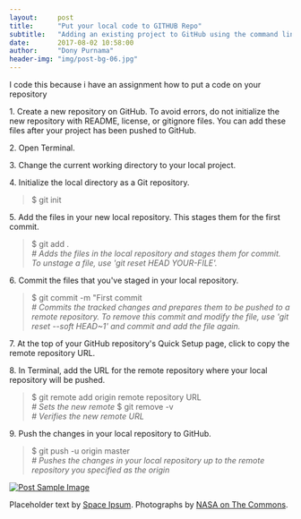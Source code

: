 ```yaml
---
layout:     post
title:      "Put your local code to GITHUB Repo"
subtitle:   "Adding an existing project to GitHub using the command line"
date:       2017-08-02 10:58:00
author:     "Dony Purnama"
header-img: "img/post-bg-06.jpg"
---
```


<p>I code this because i have an assignment how to put a code on your repository</p>

<p>1. Create a new repository on GitHub. To avoid errors, do not initialize the new repository with README, license, or gitignore files. You can add these files after your project has been pushed to GitHub.</p>

<p>2. Open Terminal.</p>

<p>3. Change the current working directory to your local project.</p>

<p>4. Initialize the local directory as a Git repository.
    <blockquote>$ git init</blockquote>
</p>

<p>5. Add the files in your new local repository. This stages them for the first commit.
    <blockquote>
                $ git add .<br/>
                <i># Adds the files in the local repository and stages them for commit. To unstage a file, use 'git reset HEAD YOUR-FILE'.</i>
    </blockquote>
</p>

<p>6. Commit the files that you've staged in your local repository.
    <blockquote>
                $ git commit -m "First commit <br/>
                <i># Commits the tracked changes and prepares them to be pushed to a remote repository. To remove this commit and modify the file, use 'git reset --soft HEAD~1' and commit and add the file again.</i>
    </blockquote>
</p>

<p>7. At the top of your GitHub repository's Quick Setup page, click  to copy the remote repository URL.</p>

<p>8. In Terminal, add the URL for the remote repository where your local repository will be pushed.
    <blockquote>
                $ git remote add origin remote repository URL <br/>
                <i># Sets the new remote</i>
                $ git remove -v <br/>
                <i># Verifies the new remote URL</i>
    </blockquote>
</p>

<p>9. Push the changes in your local repository to GitHub.
    <blockquote>
                $ git push -u origin master<br/>
                <i># Pushes the changes in your local repository up to the remote repository you specified as the origin</i>
    </blockquote>
</p>

<a href="#">
    <img src="{{ site.baseurl }}/img/post-sample-image.jpg" alt="Post Sample Image">
</a>

<p>Placeholder text by <a href="http://spaceipsum.com/">Space Ipsum</a>. Photographs by <a href="https://www.flickr.com/photos/nasacommons/">NASA on The Commons</a>.</p>
